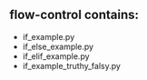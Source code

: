 ## flow-control contains:
* if_example.py
* if_else_example.py
* if_elif_example.py
* if_example_truthy_falsy.py
